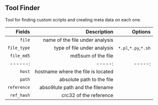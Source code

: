 ## Tool Finder ##
Tool for finding custom scripts and creating meta data on each one.

| Fields | Description | Options |
|------:|-----:|-----:|
| `file` | name of the file under analysis ||
| `file_type` | type of file under analysis | `*.pl`,`*.py`,`*.sh`|
| `file_md5` | md5sum of the file | |
|------:|-----:|-----:|
| `host` | hostname where the file is located | |
| `path` | absolute path to the file | |
| `reference`| abso9lute path and the filename | |
| `ref_hash` | crc32 of the reference | |


